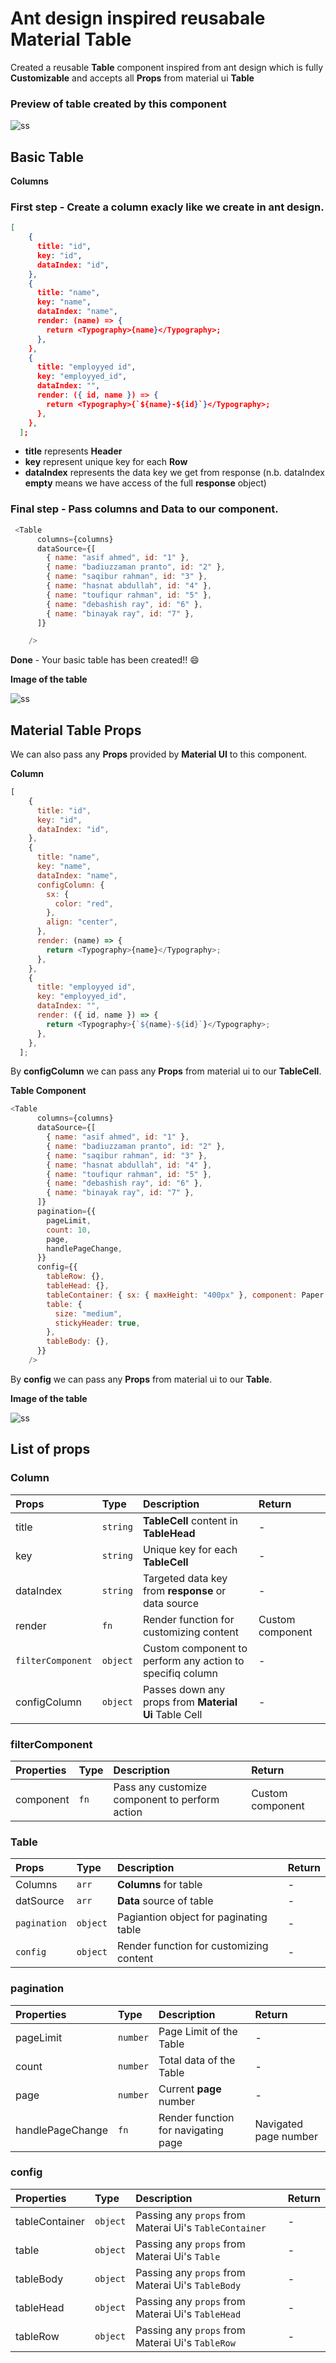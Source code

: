# Ant design inspired reusabale Material Table

Created a reusable **Table** component inspired from ant design which is fully **Customizable** and accepts all **Props** from material ui **Table**

### Preview of table created by this component

![ss](public/images/ss.png)

## **Basic Table**

**Columns**

### First step - Create a column exacly like we create in ant design.

``` json
[
    {
      title: "id",
      key: "id",
      dataIndex: "id",
    },
    {
      title: "name",
      key: "name",
      dataIndex: "name",
      render: (name) => {
        return <Typography>{name}</Typography>;
      },
    },
    {
      title: "employyed id",
      key: "employyed_id",
      dataIndex: "",
      render: ({ id, name }) => {
        return <Typography>{`${name}-${id}`}</Typography>;
      },
    },
  ];
```

- **title** represents **Header**
- **key** represent unique key for each **Row**
- **dataIndex** represents the data key we get from response (n.b. dataIndex **empty** means we have access of the full **response** object)

### Final step - Pass **columns** and **Data** to our component.

```js
 <Table
      columns={columns}
      dataSource={[
        { name: "asif ahmed", id: "1" },
        { name: "badiuzzaman pranto", id: "2" },
        { name: "saqibur rahman", id: "3" },
        { name: "hasnat abdullah", id: "4" },
        { name: "toufiqur rahman", id: "5" },
        { name: "debashish ray", id: "6" },
        { name: "binayak ray", id: "7" },
      ]}

    />
```

**Done** - Your basic table has been created!! :smile:

**Image of the table**

![ss](public/images/basic_table.png)

## **Material Table Props**

We can also pass any **Props** provided by **Material UI** to this component.

**Column**

``` js
[
    {
      title: "id",
      key: "id",
      dataIndex: "id",
    },
    {
      title: "name",
      key: "name",
      dataIndex: "name",
      configColumn: {
        sx: {
          color: "red",
        },
        align: "center",
      },
      render: (name) => {
        return <Typography>{name}</Typography>;
      },
    },
    {
      title: "employyed id",
      key: "employyed_id",
      dataIndex: "",
      render: ({ id, name }) => {
        return <Typography>{`${name}-${id}`}</Typography>;
      },
    },
  ];
```

By **configColumn** we can pass any **Props** from material ui to our **TableCell**.

**Table Component**

``` js
<Table
      columns={columns}
      dataSource={[
        { name: "asif ahmed", id: "1" },
        { name: "badiuzzaman pranto", id: "2" },
        { name: "saqibur rahman", id: "3" },
        { name: "hasnat abdullah", id: "4" },
        { name: "toufiqur rahman", id: "5" },
        { name: "debashish ray", id: "6" },
        { name: "binayak ray", id: "7" },
      ]}
      pagination={{
        pageLimit,
        count: 10,
        page,
        handlePageChange,
      }}
      config={{
        tableRow: {},
        tableHead: {},
        tableContainer: { sx: { maxHeight: "400px" }, component: Paper },
        table: {
          size: "medium",
          stickyHeader: true,
        },
        tableBody: {},
      }}
    />
```

By **config** we can pass any **Props** from material ui to our **Table**.

**Image of the table**

![ss](public/images/ss.png)

## List of props

### **Column**

| Props             | Type     | Description                                               | Return           |
| :---------------- | :------- | :-------------------------------------------------------- | :--------------- |
| title             | `string` | **TableCell** content in **TableHead**                    | -                |
| key               | `string` | Unique key for each **TableCell**                         | -                |
| dataIndex         | `string` | Targeted data key from **response** or data source        | -                |
| render            | `fn`     | Render function for customizing content                   | Custom component |
| `filterComponent` | `object` | Custom component to perform any action to specifiq column | -                |
| configColumn      | `object` | Passes down any props from **Material Ui** Table Cell     | -                |

### **filterComponent**

| Properties     | Type | Description                                    | Return           |
| :-------- | :--- | :--------------------------------------------- | :--------------- |
| component | `fn` | Pass any customize component to perform action | Custom component |

### **Table**

| Props        | Type     | Description                             | Return |
| :----------- | :------- | :-------------------------------------- | :----- |
| Columns      | `arr`    | **Columns** for table                   | -      |
| datSource    | `arr`    | **Data** source of table                | -      |
| `pagination` | `object` | Pagiantion object for paginating table  | -      |
| `config`     | `object` | Render function for customizing content | -      |

### **pagination**

| Properties             | Type     | Description                         | Return                |
| :--------------- | :------- | :---------------------------------- | :-------------------- |
| pageLimit        | `number` | Page Limit of the Table             | -                     |
| count            | `number` | Total data of the Table             | -                     |
| page             | `number` | Current **page** number             | -                     |
| handlePageChange | `fn`     | Render function for navigating page | Navigated page number |

### **config**

| Properties           | Type     | Description                                            | Return |
| :------------- | :------- | :----------------------------------------------------- | :----- |
| tableContainer | `object` | Passing any `props` from Materai Ui's `TableContainer` | -      |
| table          | `object` | Passing any `props` from Materai Ui's `Table`          | -      |
| tableBody      | `object` | Passing any `props` from Materai Ui's `TableBody`      | -      |
| tableHead      | `object` | Passing any `props` from Materai Ui's `TableHead`      | -      |
| tableRow       | `object` | Passing any `props` from Materai Ui's `TableRow`       | -      |
